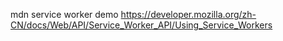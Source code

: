 mdn service worker demo
https://developer.mozilla.org/zh-CN/docs/Web/API/Service_Worker_API/Using_Service_Workers